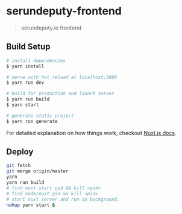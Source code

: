 # serundeputy-frontend

> serundeputy.io frontend

## Build Setup

``` bash
# install dependencies
$ yarn install

# serve with hot reload at localhost:3000
$ yarn run dev

# build for production and launch server
$ yarn run build
$ yarn start

# generate static project
$ yarn run generate
```

For detailed explanation on how things work, checkout [Nuxt.js docs](https://nuxtjs.org).

Deploy
------

```bash
git fetch
git merge origin/master
yarn
yarn run build
# find nuxt start pid && kill <pid>
# find node/nuxt pid && kill <pid>
# start nuxt server and run in background.
nohup yarn start &
```
